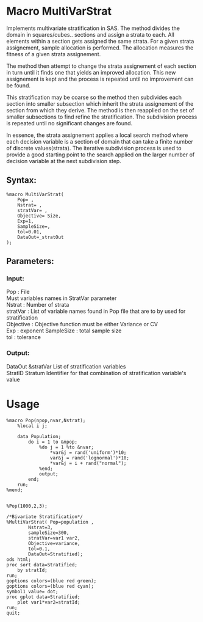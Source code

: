 # Macro MultiVarStrat

Implements multivariate stratification in SAS.
The method divides the domain in squares/cubes.. sections and assign a strata to each. All elements within a section gets assigned the same strata.
For a given strata assignement, sample allocation is performed. The allocation measures the fitness of a given strata assignement.

The method then attempt to change the strata assignement of each section in turn until it finds one that yields an improved allocation. This new assignement is kept and the process is repeated until no improvement can be found. 

This stratification may be coarse so the method then subdivides each section into smaller subsection which inherit the strata assignement of the section from which they derive. The method is then reapplied on the set of smaller subsections to find refine the stratification.
The subdivision process is repeated until no significant changes are found.

In essence, the strata assignement applies a local search method where each decision variable is a section of domain that can take a finite number of discrete values(strata). The iterative subdivision process is used to provide a good starting point to the search applied on the larger number of decision variable at the next subdivision step.

## Syntax:

```SAS
%macro MultiVarStrat(
	Pop= ,
	Nstrat= ,
	stratVar= ,
	Objective= Size,
	Exp=1,
	SampleSize=,
	tol=0.01,
	DataOut=_stratOut
);
```
## Parameters:

### Input:
Pop : File  
	Must variables names in StratVar parameter  
Nstrat : Number of strata  
stratVar : List of variable names found in Pop file that are to by used for stratification  
Objective : Objective function must be either Variance or CV  
Exp : exponent
SampleSize : total sample size  
tol : tolerance

### Output:
DataOut
	&stratVar List of stratification variables  
	StratID Stratum Identifier for that combination of stratification variable's value  


# Usage  

```SAS
%macro Pop(npop,nvar,Nstrat);
	%local i j;

	data Population;
		do i = 1 to &npop;
			%do j = 1 %to &nvar;
				*var&j = rand('uniform')*10;
				var&j = rand('lognormal')*10;
				*var&j = i + rand("normal");
			%end;
			output;
		end;
	run;
%mend;


%Pop(1000,2,3);

/*Bivariate Stratification*/
%MultiVarStrat(	Pop=population , 
		Nstrat=3,
		sampleSize=300, 
		stratVar=var1 var2,
		Objective=variance,  
		tol=0.1, 
		DataOut=Stratified);
ods html;
proc sort data=Stratified;
	by stratId;
run;
goptions colors=(blue red green);
goptions colors=(blue red cyan);
symbol1 value= dot;
proc gplot data=Stratified;
	plot var1*var2=stratId;
run;
quit;
```
